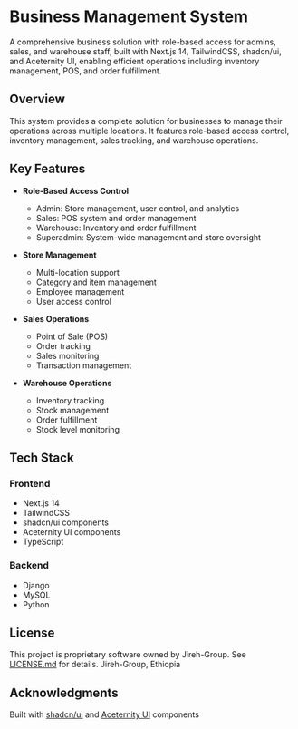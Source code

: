 # Business Management System
A comprehensive business solution with role-based access for admins, sales, and warehouse staff, built with Next.js 14, TailwindCSS, shadcn/ui, and Aceternity UI, enabling efficient operations including inventory management, POS, and order fulfillment.

## Overview
This system provides a complete solution for businesses to manage their operations across multiple locations. It features role-based access control, inventory management, sales tracking, and warehouse operations.

## Key Features
- **Role-Based Access Control**
  - Admin: Store management, user control, and analytics
  - Sales: POS system and order management
  - Warehouse: Inventory and order fulfillment
  - Superadmin: System-wide management and store oversight

- **Store Management**
  - Multi-location support
  - Category and item management
  - Employee management
  - User access control

- **Sales Operations**
  - Point of Sale (POS)
  - Order tracking
  - Sales monitoring
  - Transaction management

- **Warehouse Operations**
  - Inventory tracking
  - Stock management
  - Order fulfillment
  - Stock level monitoring

## Tech Stack
### Frontend
- Next.js 14
- TailwindCSS
- shadcn/ui components
- Aceternity UI components
- TypeScript

### Backend
- Django
- MySQL
- Python

## License
This project is proprietary software owned by Jireh-Group. See [LICENSE.md](LICENSE.md) for details.
Jireh-Group, Ethiopia

## Acknowledgments
Built with [shadcn/ui](https://ui.shadcn.com/) and [Aceternity UI](https://ui.aceternity.com/) components
